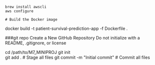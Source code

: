     brew install awscli
    aws configure

    # Build the Docker image
docker build -t patient-survival-prediction-app -f Dockerfile .

###git repo
Create a New GitHub Repository
Do not initialize with a README, .gitignore, or license

cd /path/to/M7_MINIPROJ 
git init                 
git add .                 # Stage all files
git commit -m "Initial commit"   # Commit all files
